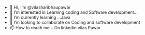 - 👋 Hi, I’m @vilasharibhaupawar
- 👀 I’m interested in Learning coding and Software development...
- 🌱 I’m currently learning ...Java
- 💞️ I’m looking to collaborate on Coding and software development
- 📫 How to reach me ...On linkedin vilas Pawar

<!---
vilasharibhaupawar/vilasharibhaupawar is a ✨ special ✨ repository because its `README.md` (this file) appears on your GitHub profile.
You can click the Preview link to take a look at your changes.
--->
